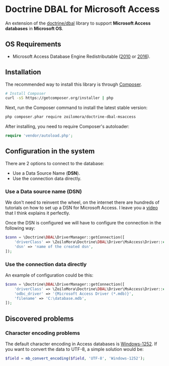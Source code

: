 # Doctrine DBAL for Microsoft Access
An extension of the [doctrine/dbal](https://github.com/doctrine/dbal) library to support **Microsoft Access databases** in **Microsoft OS**.

## OS Requirements
- Microsoft Access Database Engine Redistributable ([2010](https://www.microsoft.com/download/details.aspx?id=13255) or [2016](https://www.microsoft.com/download/details.aspx?id=54920)).

## Installation
The recommended way to install this library is through [Composer](http://getcomposer.org).

```bash
# Install Composer
curl -sS https://getcomposer.org/installer | php
```

Next, run the Composer command to install the latest stable version:

```bash
php composer.phar require zoilomora/doctrine-dbal-msaccess
```

After installing, you need to require Composer's autoloader:

```php
require 'vendor/autoload.php';
```

## Configuration in the system
There are 2 options to connect to the database:
- Use a Data Source Name (**DSN**).
- Use the connection data directly.

### Use a Data source name (DSN)

We don't need to reinvent the wheel, on the internet there are hundreds of tutorials on how to set up a DSN for Microsoft Access.
I leave you a [video](https://www.youtube.com/watch?v=biSjA8ms_Wk) that I think explains it perfectly.

Once the DSN is configured we will have to configure the connection in the following way:

```php
$conn = \Doctrine\DBAL\DriverManager::getConnection([
    'driverClass' => \ZoiloMora\Doctrine\DBAL\Driver\MsAccess\Driver::class,
    'dsn' => 'name of the created dsn',
]);
```

### Use the connection data directly

An example of configuration could be this:

```php
$conn = \Doctrine\DBAL\DriverManager::getConnection([
    'driverClass' => \ZoiloMora\Doctrine\DBAL\Driver\MsAccess\Driver::class,
    'odbc_driver' => '{Microsoft Access Driver (*.mdb)}',
    'filename' => 'C:\database.mdb',
]);
```

## Discovered problems

### Character encoding problems
The default character encoding in Access databases is [Windows-1252](https://en.wikipedia.org/wiki/Windows-1252).
If you want to convert the data to UTF-8, a simple solution would be:

```php
$field = mb_convert_encoding($field, 'UTF-8', 'Windows-1252');
```
